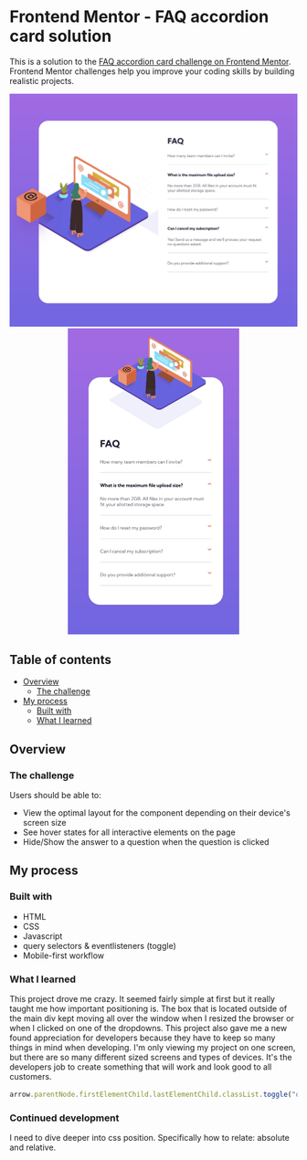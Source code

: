 # Frontend Mentor - FAQ accordion card solution

This is a solution to the [FAQ accordion card challenge on Frontend Mentor](https://www.frontendmentor.io/challenges/faq-accordion-card-XlyjD0Oam). Frontend Mentor challenges help you improve your coding skills by building realistic projects. 

<center>
<img src="./images/screenshot-desktop.jpg" width=800></br>
<img src="./images/screenshot-mobile.jpg" width=300 />
</center>


## Table of contents

- [Overview](#overview)
  - [The challenge](#the-challenge)
- [My process](#my-process)
  - [Built with](#built-with)
  - [What I learned](#what-i-learned)


## Overview

### The challenge

Users should be able to:

- View the optimal layout for the component depending on their device's screen size
- See hover states for all interactive elements on the page
- Hide/Show the answer to a question when the question is clicked


## My process

### Built with

- HTML
- CSS
- Javascript
- query selectors & eventlisteners (toggle)
- Mobile-first workflow


### What I learned

This project drove me crazy.  It seemed fairly simple at first but it really taught me how important positioning is.  The box that is located outside of the main div kept moving all over the window when I resized the browser or when I clicked on one of the dropdowns.  This project also gave me a new found appreciation for developers because they have to keep so many things in mind when developing.  I'm only viewing my project on one screen, but there are so many different sized screens and types of devices.  It's the developers job to create something that will work and look good to all customers.

```javascript
arrow.parentNode.firstElementChild.lastElementChild.classList.toggle("open");
```


### Continued development

I need to dive deeper into css position.  Specifically how to relate: absolute and relative.

